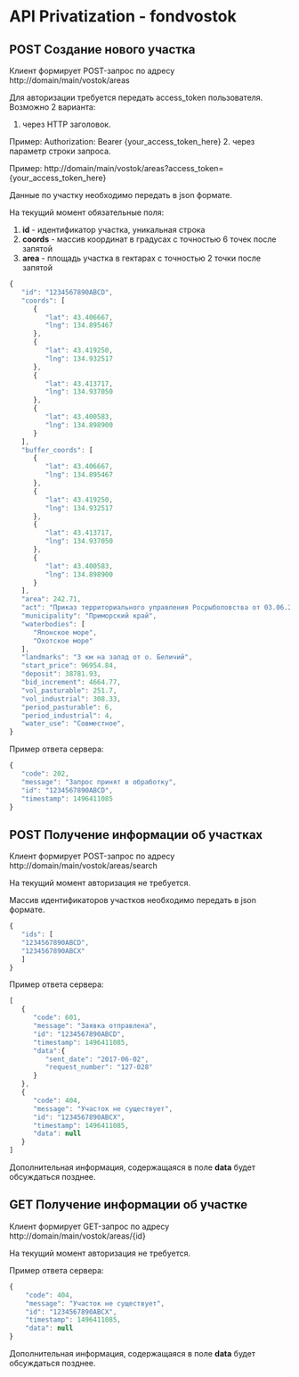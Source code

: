 # API Privatization - fondvostok 

## POST Создание нового участка

Клиент формирует POST-запрос по адресу http://domain/main/vostok/areas

Для авторизации требуется передать access_token пользователя. Возможно 2 варианта:
1. через HTTP заголовок. 

Пример: Authorization: Bearer {your_access_token_here}
2. через параметр строки запроса. 

Пример: http://domain/main/vostok/areas?access_token={your_access_token_here}

Данные по участку необходимо передать в json формате. 

На текущий момент обязательные поля:
1. **id** - идентификатор участка, уникальная строка
1. **coords** - массив координат в градусах с точностью 6 точек после запятой
1. **area** - площадь участка в гектарах с точностью 2 точки после запятой

```javascript
{
   "id": "1234567890ABCD",
   "coords": [
      {
         "lat": 43.406667,
         "lng": 134.895467
      },
      {
         "lat": 43.419250,
         "lng": 134.932517
      },
      {
         "lat": 43.413717,
         "lng": 134.937050
      },
      {
         "lat": 43.400583,
         "lng": 134.898900
      }
   ],
   "buffer_coords": [
      {
         "lat": 43.406667,
         "lng": 134.895467
      },
      {
         "lat": 43.419250,
         "lng": 134.932517
      },
      {
         "lat": 43.413717,
         "lng": 134.937050
      },
      {
         "lat": 43.400583,
         "lng": 134.898900
      }
   ],
   "area": 242.71,
   "act": "Приказ территориального управления Росрыболовства от 03.06.2017 №106",
   "municipality": "Приморский край",
   "waterbodies": [
      "Японское море",
      "Охотское море"
   ],
   "landmarks": "3 км на запад от о. Беличий",
   "start_price": 96954.84,
   "deposit": 38781.93,
   "bid_increment": 4664.77,
   "vol_pasturable": 251.7,
   "vol_industrial": 308.33,
   "period_pasturable": 6,
   "period_industrial": 4,
   "water_use": "Совместное",
}
```

Пример ответа сервера:
```javascript
{
   "code": 202,
   "message": "Запрос принят в обработку",
   "id": "1234567890ABCD",
   "timestamp": 1496411085
}
```

## POST Получение информации об участках

Клиент формирует POST-запрос по адресу http://domain/main/vostok/areas/search

На текущий момент авторизация не требуется.

Массив идентификаторов участков необходимо передать в json формате. 
```javascript
{
   "ids": [
   "1234567890ABCD",
   "1234567890ABCX"
   ]
}
```

Пример ответа сервера:
```javascript
[
   {
      "code": 601,
      "message": "Заявка отправлена",
      "id": "1234567890ABCD",
      "timestamp": 1496411085,
      "data":{
         "sent_date": "2017-06-02",
         "request_number": "127-028"
      }
   },
   {
      "code": 404,
      "message": "Участок не существует",
      "id": "1234567890ABCX",
      "timestamp": 1496411085,
      "data": null
   }
]
```

Дополнительная информация, содержащаяся в поле **data** будет обсуждаться позднее.

## GET Получение информации об участке

Клиент формирует GET-запрос по адресу http://domain/main/vostok/areas/{id}

На текущий момент авторизация не требуется.

Пример ответа сервера:
```javascript
{
	"code": 404,
	"message": "Участок не существует",
	"id": "1234567890ABCX",
	"timestamp": 1496411085,
	"data": null
}
```

Дополнительная информация, содержащаяся в поле **data** будет обсуждаться позднее.

